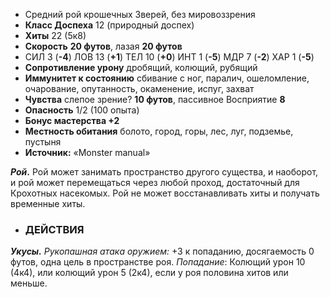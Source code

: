 - Средний рой крошечных Зверей, без мировоззрения
- **Класс Доспеха** 12 (природный доспех)
- **Хиты** 22 (5к8)
- **Скорость** **20 футов**, лазая **20 футов**
- СИЛ 3 (**-4**)  ЛОВ   13 (**+1**) ТЕЛ 10 (**+0**) ИНТ 1 (**-5**) МДР 7 (**-2**)  ХАР  1 (**-5**)
- **Сопротивление урону** дробящий, колющий, рубящий
- **Иммунитет к состоянию** сбивание с ног, паралич, ошеломление, очарование, опутанность, окаменение, испуг, захват
- **Чувства** слепое зрение? **10 футов**, пассивное Восприятие **8**
- **Опасность** 1/2 (100 опыта)
- **Бонус мастерства +2**
- **Местность обитания** болото, город, горы, лес, луг, подземье, пустыня
- **Источник:** «Monster manual»

**_Рой_.** Рой может занимать пространство другого существа, и наоборот, и рой может перемещаться через любой проход, достаточный для Крохотных насекомых. Рой не может восстанавливать хиты и получать временные хиты.

- ### ДЕЙСТВИЯ

_**Укусы.** Рукопашная атака оружием:_ +3 к попаданию, досягаемость 0 футов, одна цель в пространстве роя. _Попадание_: Колющий урон 10 (4к4), или колющий урон 5 (2к4), если у роя половина хитов или меньше.
